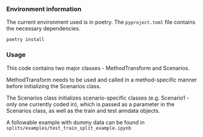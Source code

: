 ### Environment information

The current environment used is in poetry. The `pyproject.toml` file contains the necessary dependencies.

```
poetry install
```

### Usage

This code contains two major classes - MethodTransform and Scenarios. 

MethodTransform needs to be used and called in a method-specific manner before initializing the Scenarios class.

The Scenarios class initializes scenario-specific classes (e.g. Scenario1 - only one currently coded in), which is 
passed as a parameter in the Scenarios class, as well as the train and test anndata objects. 

A followable example with dummy data can be found in `splits/examples/test_train_split_example.ipynb`